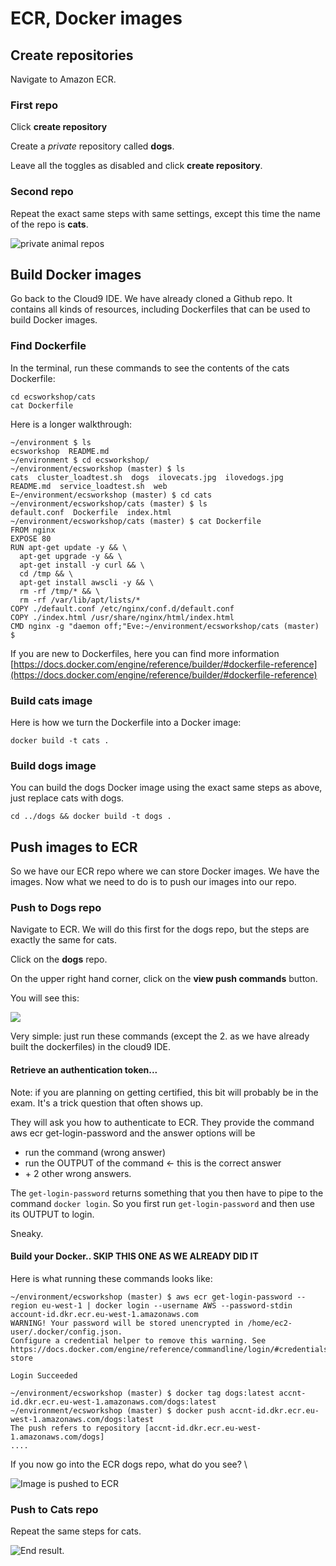 # ECR, Docker images

## Create repositories

Navigate to Amazon ECR.&#x20;

### First repo

Click **create repository**

Create a _private_ repository called **dogs**.

Leave all the toggles as disabled and click **create repository**.

### Second repo

Repeat the exact same steps with same settings, except this time the name of the repo is **cats**.

![private animal repos](<../../../../.gitbook/assets/image (19).png>)

## Build Docker images

Go back to the Cloud9 IDE. We have already cloned a Github repo. It contains all kinds of resources, including Dockerfiles that can be used to build Docker images.&#x20;

### Find Dockerfile

In the terminal, run these commands to see the contents of the cats Dockerfile:

```
cd ecsworkshop/cats
cat Dockerfile
```

Here is a longer walkthrough:

```
~/environment $ ls
ecsworkshop  README.md
~/environment $ cd ecsworkshop/  
~/environment/ecsworkshop (master) $ ls
cats  cluster_loadtest.sh  dogs  ilovecats.jpg  ilovedogs.jpg  README.md  service_loadtest.sh  web
E~/environment/ecsworkshop (master) $ cd cats
~/environment/ecsworkshop/cats (master) $ ls
default.conf  Dockerfile  index.html
~/environment/ecsworkshop/cats (master) $ cat Dockerfile
FROM nginx
EXPOSE 80
RUN apt-get update -y && \
  apt-get upgrade -y && \
  apt-get install -y curl && \
  cd /tmp && \
  apt-get install awscli -y && \
  rm -rf /tmp/* && \
  rm -rf /var/lib/apt/lists/*
COPY ./default.conf /etc/nginx/conf.d/default.conf
COPY ./index.html /usr/share/nginx/html/index.html
CMD nginx -g "daemon off;"Eve:~/environment/ecsworkshop/cats (master) $ 
```

If you are new to Dockerfiles, here you can find more information [https://docs.docker.com/engine/reference/builder/#dockerfile-reference](https://docs.docker.com/engine/reference/builder/#dockerfile-reference)

### Build cats image

Here is how we turn the Dockerfile into a Docker image:

```
docker build -t cats . 
```

### Build dogs image

You can build the dogs Docker image using the exact same steps as above, just replace cats with dogs.&#x20;

```
cd ../dogs && docker build -t dogs .
```

## Push images to ECR

So we have our ECR repo where we can store Docker images. We have the images. Now what we need to do is to push our images into our repo.&#x20;

### Push to Dogs repo

Navigate to ECR. We will do this first for the dogs repo, but the steps are exactly the same for cats.&#x20;

Click on the **dogs** repo.&#x20;

On the upper right hand corner, click on the **view push commands** button.&#x20;

You will see this:

![](<../../../../.gitbook/assets/image (242).png>)

Very simple: just run these commands (except the 2. as we have already built the dockerfiles) in the cloud9 IDE.&#x20;

#### Retrieve an authentication token...&#x20;

Note: if you are planning on getting certified, this bit will probably be in the exam. It's a trick question that often shows up.&#x20;

They will ask you how to authenticate to ECR. They provide the command aws ecr get-login-password and the answer options will be

* run the command (wrong answer)
* run the OUTPUT of the command  <- this is the correct answer&#x20;
* \+ 2 other wrong answers.

The `get-login-password` returns something that you then have to pipe to the command `docker login`. So you first run `get-login-password` and then use its OUTPUT to login.

Sneaky.

#### Build your Docker.. SKIP THIS ONE AS WE ALREADY DID IT

Here is what running these commands looks like:

```
~/environment/ecsworkshop (master) $ aws ecr get-login-password --region eu-west-1 | docker login --username AWS --password-stdin account-id.dkr.ecr.eu-west-1.amazonaws.com
WARNING! Your password will be stored unencrypted in /home/ec2-user/.docker/config.json.
Configure a credential helper to remove this warning. See
https://docs.docker.com/engine/reference/commandline/login/#credentials-store

Login Succeeded

~/environment/ecsworkshop (master) $ docker tag dogs:latest accnt-id.dkr.ecr.eu-west-1.amazonaws.com/dogs:latest
~/environment/ecsworkshop (master) $ docker push accnt-id.dkr.ecr.eu-west-1.amazonaws.com/dogs:latest
The push refers to repository [accnt-id.dkr.ecr.eu-west-1.amazonaws.com/dogs]
....
```

If you now go into the ECR dogs repo, what do you see? \


![Image is pushed to ECR](<../../../../.gitbook/assets/image (448).png>)

### Push to Cats repo

Repeat the same steps for cats.&#x20;

![End result.](<../../../../.gitbook/assets/image (220) (1).png>)


